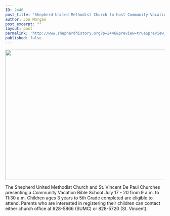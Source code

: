 ```yaml
---
ID: 2446
post_title: 'Shepherd United Methodist Church to host Community Vacation Bible School July 17 &#8211; 20'
author: Jon Morgan
post_excerpt: ""
layout: post
permalink: 'http://www.shepherdhistory.org?p=2446&preview=true&preview_id=2446'
published: false
---
```

<img title="" src="http://www.shepherdhistory.org/wp-content/uploads/2017/07/null-2.png" alt="" width="540" height="413" />

The Shepherd United Methodist Church and St. Vincent De Paul Churches presenting a Community Vacation Bible School July 17 - 20 from 9 a.m. to 11:30 a.m. Children ages 3 years to 5th Grade completed are eligible to attend. Parents who are interested in registering their children can contact either church office at 828-5866 (SUMC) or 828-5720 (St. Vincent).